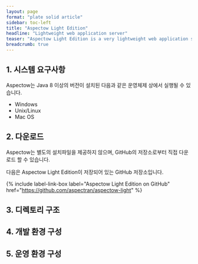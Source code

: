 ```yaml
---
layout: page
format: "plate solid article"
sidebar: toc-left
title: "Aspectow Light Edition"
headline: "Lightweight web application server"
teaser: "Aspectow Light Edition is a very lightweight web application server that is primarily useful for building REST API servers."
breadcrumb: true
---
```


## 1. 시스템 요구사항

Aspectow는 Java 8 이상의 버전이 설치된 다음과 같은 운영체제 상에서 실행될 수 있습니다.

* Windows
* Unix/Linux
* Mac OS

## 2. 다운로드

Aspectow는 별도의 설치파일을 제공하지 않으며, GitHub의 저장소로부터 직접 다운로드 할 수 있습니다.

다음은 Aspectow Light Edition이 저장되어 있는 GitHub 저장소입니다.

{% include label-link-box label="Aspectow Light Edition on GitHub" href="https://github.com/aspectran/aspectow-light" %}

## 3. 디렉토리 구조

## 4. 개발 환경 구성

## 5. 운영 환경 구성